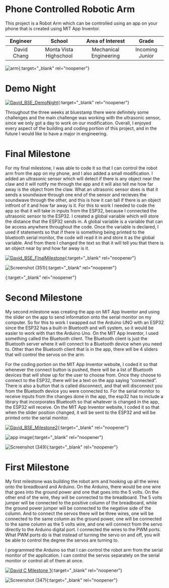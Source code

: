
# Phone Controlled Robotic Arm
This project is a Robot Arm which can be controlled using an app on your phone that is created using MIT App Inventor. 

| **Engineer** | **School** | **Area of Interest** | **Grade** |
|:--:|:--:|:--:|:--:|
| David Chang | Monta Vista Highschool | Mechanical Engineering | Incoming Junior

 
![arm](https://user-images.githubusercontent.com/86091730/124319603-50c58580-db2f-11eb-9dab-4d096360b9c0.jpg){:target="_blank" rel="noopener"}
  

# Demo Night

[![David_BSE_DemoNight](https://res.cloudinary.com/marcomontalbano/image/upload/v1625255962/video_to_markdown/images/youtube--e0VV4zksKtg-c05b58ac6eb4c4700831b2b3070cd403.jpg)](https://www.youtube.com/watch?v=e0VV4zksKtg&feature=youtu.be "David_BSE_DemoNight"){:target="_blank" rel="noopener"}

Throughout the three weeks at bluestamp there were definitely some challenges and the main challenge was working with the ultrasonic sensor, since we only got a day to work on our modification. Overall, I enjoyed every aspect of the building and coding portion of this project, and in the future I would like to have a major in engineering. 

# Final Milestone

For my final milestone, I was able to code it so that I can control the robot arm from the app on my phone, and I also added a small modification. I added an ultrasonic sensor which will detect if there is any object near the claw and it will notify me through the app and it will also tell me how far away is the object from the claw. What an ultrasonic sensor does is that it sends a soundwave through one end of the sensor and recieves the soundwave through the other, and this is how it can tall if there is an object intfront of it and how far away is it. For this to work I needed to code the app so that it will take in inputs from the ESP32, because I connected the ultrasonic sensor to the ESP32. I created a global variable which will store the distance that the ESP32 sends in. A global variable is a variable that can be access anywhere throughout the code. Once the variable is declared, I used if statements so that if there is something being printed to the bluetooth serial monitor, the code will read it in and store it as the global variable. And from there I changed the text so that it will tell you that there is an object near by and how far away is it.

[![David_BSE_FInalMilestone](https://res.cloudinary.com/marcomontalbano/image/upload/v1625253083/video_to_markdown/images/youtube--1HX2IhXp70c-c05b58ac6eb4c4700831b2b3070cd403.jpg)](https://www.youtube.com/watch?v=1HX2IhXp70c "David_BSE_FInalMilestone"){:target="_blank" rel="noopener"}

![Screenshot (351)](https://user-images.githubusercontent.com/86091730/124228596-42408500-dac1-11eb-87cc-6cc4184afb84.png){:target="_blank" rel="noopener"}

{:target="_blank" rel="noopener"}

# Second Milestone

My second milestone was creating the app on MIT App Inventor and using the slider on the app to send information onto the serial monitor on my computer.  So for this to work I swapped out the Arduino UNO with an ESP32 since the ESP32 has a built-in Bluetooth and wifi system, so it would be easier to work with than the Arduino Uno. On the MIT App Inventor, I used something called the Bluetooth client. The Bluetooth client is just the Bluetooth server where it will connect to a Bluetooth device when you need to. Other than the Bluetooth client that is in the app, there will be 4 sliders that will control the servos on the arm. 

For the coding portion on the MIT App Inventor website, I coded it so that whenever the connect button is pushed, there will be a list of Bluetooth devices that will show up for the user to choose from. Once they choose to connect to the ESP32, there will be a text on the app saying “connected”. There is also a button that is called disconnect, and that will disconnect you from the Bluetooth device you were connected to. For the serial monitor to receive inputs from the changes done in the app, the esp32 has to include a library that incorporates Bluetooth so that whatever is changed in the app, the ESP32 will receive. On the MIT App Inventor website, I coded it so that when the slider position changed, it will be sent to the ESP32 and will be printed onto the serial monitor.


[![David_BSE_Milestone2](https://res.cloudinary.com/marcomontalbano/image/upload/v1624650147/video_to_markdown/images/youtube--tUri4dxDE9c-c05b58ac6eb4c4700831b2b3070cd403.jpg)](https://www.youtube.com/watch?v=tUri4dxDE9c "David_BSE_Milestone2"){:target="_blank" rel="noopener"}

![app image](https://user-images.githubusercontent.com/86091730/124228785-8c296b00-dac1-11eb-81bd-b7ad167bda28.png){:target="_blank" rel="noopener"}

![Screenshot (349)](https://user-images.githubusercontent.com/86091730/123485932-f91f9b00-d5bf-11eb-8547-b542401377aa.png){:target="_blank" rel="noopener"}

# First Milestone

My first milestone was building the robot arm and hooking up all the wires onto the breadboard and Arduino. On the Arduino, there would be one wire that goes into the ground power and one that goes into the 5 volts. On the other end of the wire, they will be connected to the breadboard. The 5 volts jumper will be connected to the positive column of the breadboard, while the ground power jumper will be connected to the negative side of the column. And to connect the servos there will be three wires, one will be connected to the same column as the ground power, one will be connected to the same column as the 5 volts wire, and one will connect from the servo directly to the Arduino digital port. I connected the wires to the PWM ports. What PWM ports do is that instead of turning the servo on and off, you will be able to control the degree the servos are turning to. 

I programmed the Arduino so that I can control the robot arm from the serial monitor of the application. I can control the servos separately on the serial monitor or control all of them at once.

[![David C Milestone 1](https://res.cloudinary.com/marcomontalbano/image/upload/v1624425325/video_to_markdown/images/youtube--ndd1jRbl1JI-c05b58ac6eb4c4700831b2b3070cd403.jpg)](https://www.youtube.com/watch?v=ndd1jRbl1JI "David C Milestone 1"){:target="_blank" rel="noopener"}

![Screenshot (347)](https://user-images.githubusercontent.com/86091730/123485823-bf4e9480-d5bf-11eb-9392-426ffbe2dc1e.png){:target="_blank" rel="noopener"}


